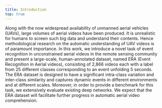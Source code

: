 ```yaml
---
title: Introduction
top: true
---
```


Along with the now widespread availability of unmanned aerial vehicles (UAVs), large volumes of aerial videos have been produced. It is unrealistic for humans to screen such big data and understand their contents. Hence methodological research on the automatic understanding of UAV videos is of paramount importance. In this work, we introduce a novel task of event recognition in unconstrained aerial videos in the remote sensing community and present a large-scale, human-annotated dataset, named ERA (Event Recognition in Aerial videos), consisting of 2,866 videos each with a label from 25 different classes corresponding to an event unfolding 5 seconds. The ERA dataset is designed to have a significant intra-class variation and inter-class similarity and captures dynamic events in different environments and at different scales. Moreover, in order to provide a benchmark for this task, we extensively evaluate existing deep networks. We expect that the ERA dataset will facilitate further progress in automatic aerial video comprehension.
